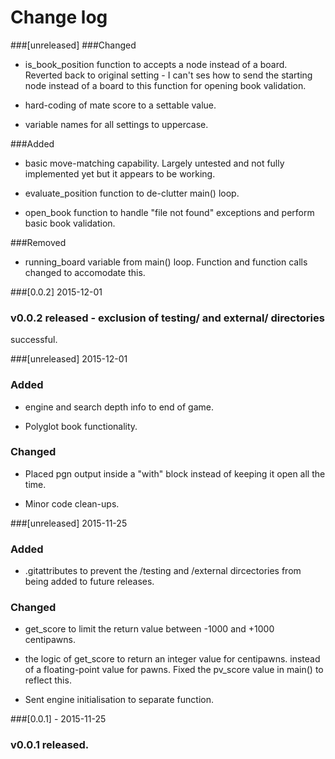 # Change log
###[unreleased]
###Changed
 - is_book_position function to accepts a node instead of a board.  Reverted
   back to original setting - I can't ses how to send the starting node instead
   of a board to this function for opening book validation.
   
 - hard-coding of mate score to a settable value.
   
 - variable names for all settings to uppercase.
   
 ###Added
 - basic move-matching capability.  Largely untested and not fully implemented
   yet but it appears to be working.
   
 - evaluate_position function to de-clutter main() loop.
   
 - open_book function to handle "file not found" exceptions and perform basic
   book validation.
   
###Removed
 - running_board variable from main() loop.  Function and function
   calls changed to accomodate this.
 
###[0.0.2] 2015-12-01
### v0.0.2 released - exclusion of testing/ and external/ directories
   successful.


###[unreleased] 2015-12-01
### Added
 - engine and search depth info to end of game.
   
 - Polyglot book functionality.

### Changed
 - Placed pgn output inside a "with" block instead of keeping it open all the
   time.
   
 - Minor code clean-ups.


###[unreleased] 2015-11-25
### Added
 - .gitattributes to prevent the /testing and /external dircectories from being
   added to future releases.

### Changed
 - get_score to limit the return value between -1000 and +1000 
   centipawns.
   
 - the logic of get_score to return an integer value for centipawns.
   instead of a floating-point value for pawns.  Fixed the pv_score value in
   main() to reflect this.
   
 - Sent engine initialisation to separate function.


###[0.0.1] - 2015-11-25
### v0.0.1 released.


